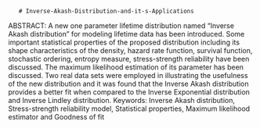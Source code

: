        # Inverse-Akash-Distribution-and-it-s-Applications
ABSTRACT: A new one parameter lifetime distribution named “Inverse Akash 
distribution” for modeling lifetime data has been introduced. Some important 
statistical properties of the proposed distribution including its shape characteristics 
of the density, hazard rate function, survival function, stochastic ordering, entropy 
measure, stress-strength reliability have been discussed. The maximum likelihood 
estimation of its parameter has been discussed. Two real data sets were employed 
in illustrating the usefulness of the new distribution and it was found that the 
Inverse Akash distribution provides a better fit when compared to the Inverse 
Exponential distribution and Inverse Lindley distribution. 
Keywords: Inverse Akash distribution, Stress-strength reliability model, Statistical 
properties, Maximum likelihood estimator and Goodness of fit
